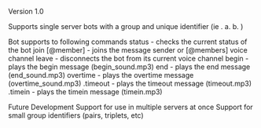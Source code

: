 Version 1.0

Supports single server bots with a group and unique identifier (ie . a. b. )

Bot supports to following commands
  status - checks the current status of the bot
  join [@member] - joins the message sender or [@members] voice channel
  leave - disconnects the bot from its current voice channel
  begin - plays the begin message (begin_sound.mp3)
  end - plays the end message (end_sound.mp3)
  overtime - plays the overtime message (overtime_sound.mp3)
  .timeout - plays the timeout message (timeout.mp3)
  .timein - plays the timein message (timein.mp3)
  
Future Development
  Support for use in multiple servers at once
  Support for small group identifiers (pairs, triplets, etc)
  
  
